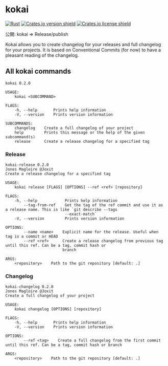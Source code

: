 # kokai

[![Rust](https://github.com/Joxit/kokai/workflows/Rust/badge.svg)](https://github.com/Joxit/kokai/actions?query=workflow%3ARust)
[![Crates.io version shield](https://img.shields.io/crates/v/kokai.svg)](https://crates.io/crates/kokai)
[![Crates.io license shield](https://img.shields.io/crates/l/kokai.svg)](https://crates.io/crates/kokai)


公開: kokai => Release/publish

Kokai allows you to create changelog for your releases and full changelog for your projects. It is based on Conventional Commits (for now) to have a pleasant reading of the changelog.

## All kokai commands

```
kokai 0.2.0

USAGE:
    kokai <SUBCOMMAND>

FLAGS:
    -h, --help       Prints help information
    -V, --version    Prints version information

SUBCOMMANDS:
    changelog    Create a full changelog of your project
    help         Prints this message or the help of the given subcommand(s)
    release      Create a release changelog for a specified tag
```

### Release

```
kokai-release 0.2.0
Jones Magloire @Joxit
Create a release changelog for a specified tag

USAGE:
    kokai release [FLAGS] [OPTIONS] --ref <ref> [repository]

FLAGS:
    -h, --help            Prints help information
        --tag-from-ref    Get the tag of the ref commit and use it as a release name. This is like `git describe --tags
                          --exact-match`
    -V, --version         Prints version information

OPTIONS:
        --name <name>    Explicit name for the release. Useful when tag is a commit or HEAD
        --ref <ref>      Create a release changelog from previous tag until this ref. Can be a tag, commit hash or
                         branch

ARGS:
    <repository>    Path to the git repository [default: .]
```

### Changelog

```
kokai-changelog 0.2.0
Jones Magloire @Joxit
Create a full changelog of your project

USAGE:
    kokai changelog [OPTIONS] [repository]

FLAGS:
    -h, --help       Prints help information
    -V, --version    Prints version information

OPTIONS:
        --ref <tag>    Create a full changelog from the first commit until this ref. Can be a tag, commit hash or branch

ARGS:
    <repository>    Path to the git repository [default: .]
```
